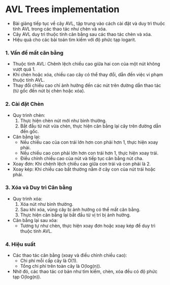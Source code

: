 # AVL Trees implementation

- Bài giảng tiếp tục về cây AVL, tập trung vào cách cài đặt và duy trì thuộc tính AVL trong các thao tác như chèn và xóa.
- Cây AVL duy trì thuộc tính cân bằng sau các thao tác chèn và xóa.
- Hiệu quả cho các bài toán tìm kiếm với độ phức tạp logarit.

### 1. Vấn đề mất cân bằng

- Thuộc tính AVL: Chênh lệch chiều cao giữa hai con của một nút không vượt quá 1.
- Khi chèn hoặc xóa, chiều cao cây có thể thay đổi, dẫn đến việc vi phạm thuộc tính AVL.
- Thay đổi chiều cao chỉ ảnh hưởng đến các nút trên đường dẫn thao tác (từ gốc đến nút bị chèn hoặc xóa).

### 2. Cài đặt Chèn

- Quy trình chèn:
  1. Thực hiện chèn nút mới như bình thường.
  2. Bắt đầu từ nút vừa chèn, thực hiện cân bằng lại cây trên đường dẫn đến gốc.
- Cân bằng lại:
  - Nếu chiều cao của con trái lớn hơn con phải hơn 1, thực hiện xoay phải.
  - Nếu chiều cao con phải lớn hơn con trái hơn 1, thực hiện xoay trái.
  - Điều chỉnh chiều cao của nút và tiếp tục cân bằng nút cha.
- Xoay đơn: Khi chênh lệch chiều cao giữa con trái và con phải là 2.
- Xoay kép: Khi chiều cao bất thường nằm ở cây con của nút trái hoặc phải.

### 3. Xóa và Duy trì Cân bằng

- Quy trình xóa:
  1. Xóa nút như bình thường.
  2. Sau khi xóa, vùng cây bị ảnh hưởng có thể mất cân bằng.
  3. Thực hiện cân bằng lại bắt đầu từ vị trí bị ảnh hưởng.
- Cân bằng lại sau xóa:
  - Tương tự như chèn, thực hiện xoay đơn hoặc xoay kép để duy trì thuộc tính AVL.

### 4. Hiệu suất

- Các thao tác cân bằng (xoay và điều chỉnh chiều cao):
  - Chi phí mỗi cấp cây là O(1).
  - Tổng chi phí trên toàn cây là O(log(n)).
- Nhờ đó, các thao tác cơ bản như tìm kiếm, chèn, xóa đều có độ phức tạp O(log(n)).
